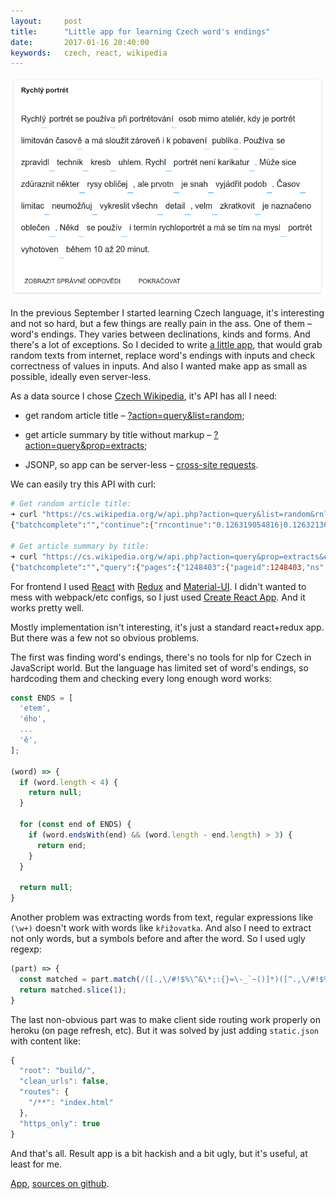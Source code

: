 ```yaml
---
layout:     post
title:      "Little app for learning Czech word's endings"
date:       2017-01-16 20:40:00
keywords:   czech, react, wikipedia
---
```


![czgramma screenshot](/assets/czgramma.png) 

In the previous September I started learning Czech language, it's interesting
and not so hard, but a few things are really pain in the ass. One of them &ndash;
word's endings. They varies between declinations, kinds and forms. And there's a lot of exceptions.
So I decided to write [a little app](https://czgramma.herokuapp.com/), that would grab random texts
from internet, replace word's endings with inputs and check correctness of values in inputs.
And also I wanted make app as small as possible, ideally even server-less.

As a data source I chose [Czech Wikipedia](https://cs.wikipedia.org/), it's API
has all I need:

* get random article title &ndash; [?action=query&list=random](https://www.mediawiki.org/wiki/API:Random);

* get article summary by title without markup &ndash; [?action=query&prop=extracts](https://www.mediawiki.org/w/api.php?action=help&modules=query%2Bextracts);

* JSONP, so app can be server-less &ndash; [cross-site requests](https://www.mediawiki.org/wiki/API:Cross-site_requests).

We can easily try this API with curl:

~~~bash
# Get random article title:
➜ curl "https://cs.wikipedia.org/w/api.php?action=query&list=random&rnlimit=1&rnnamespace=0&format=json"
{"batchcomplete":"","continue":{"rncontinue":"0.126319054816|0.12632136624|1223411|0","continue":"-||"},"query":{"random":[{"id":1248403,"ns":0,"title":"Weinmannia"}]}}%

# Get article summary by title:
➜ curl "https://cs.wikipedia.org/w/api.php?action=query&prop=extracts&exintro=&explaintext=&titles=Weinmannia&format=json"
{"batchcomplete":"","query":{"pages":{"1248403":{"pageid":1248403,"ns":0,"title":"Weinmannia","extract":"Weinmannia je rod rostlin z \u010deledi kunoniovit\u00e9 (Cunoniaceae). Jsou to d\u0159eviny se zpe\u0159en\u00fdmi nebo jednoduch\u00fdmi vst\u0159\u00edcn\u00fdmi listy a drobn\u00fdmi kv\u011bty v klasovit\u00fdch nebo hroznovit\u00fdch kv\u011btenstv\u00edch. Rod zahrnuje asi 150 druh\u016f. Je roz\u0161\u00ed\u0159en zejm\u00e9na na ji\u017en\u00ed polokouli v m\u00edrn\u00e9m p\u00e1su a v tropick\u00fdch hor\u00e1ch. Vyskytuje se v Latinsk\u00e9 Americe, jihov\u00fdchodn\u00ed Asii, Tichomo\u0159\u00ed, Madagaskaru a Nov\u00e9m Z\u00e9landu.\nRostliny byly v minulosti t\u011b\u017eeny zejm\u00e9na jako zdroj t\u0159\u00edslovin a d\u0159eva k v\u00fdrob\u011b d\u0159ev\u011bn\u00e9ho uhl\u00ed. Maj\u00ed tak\u00e9 v\u00fdznam v domorod\u00e9 medic\u00edn\u011b."}}}}%
~~~

For frontend I used [React](https://facebook.github.io/react/) with [Redux](https://github.com/reactjs/redux)
and [Material-UI](http://www.material-ui.com/).
I didn't wanted to mess with webpack/etc configs, so I just used [Create React App](https://github.com/facebookincubator/create-react-app).
And it works pretty well.

Mostly implementation isn't interesting, it's just a standard react+redux app. But there was a
few not so obvious problems.

The first was finding word's endings, there's no tools for nlp for Czech in JavaScript world.
But the language has limited set of word's endings, so hardcoding them and checking every
long enough word works:

~~~javascript
const ENDS = [
  'etem',
  'ého',
  ...
  'ě',
];

(word) => {
  if (word.length < 4) {
    return null;
  }

  for (const end of ENDS) {
    if (word.endsWith(end) && (word.length - end.length) > 3) {
      return end;
    }
  }

  return null;
}
~~~

Another problem was extracting words from text, regular expressions like `(\w+)` doesn't work
with words like `křižovatka`. And also I need to extract not only words, but a
symbols before and after the word. So I used ugly regexp:

~~~javascript
(part) => {
  const matched = part.match(/([.,\/#!$%\^&\*;:{}=\-_`~()]*)([^.,\/#!$%\^&\*;:{}=\-_`~()]*)([.,\/#!$%\^&\*;:{}=\-_`~()]*)/);
  return matched.slice(1);
}
~~~

The last non-obvious part was to make client side routing work properly on heroku (on page refresh, etc).
But it was solved by just adding `static.json` with content like:

~~~javascript
{
  "root": "build/",
  "clean_urls": false,
  "routes": {
    "/**": "index.html"
  },
  "https_only": true
}
~~~

And that's all. Result app is a bit hackish and a bit ugly, but it's useful, at least for me.

[App](https://czgramma.herokuapp.com/), [sources on github](https://github.com/nvbn/czgramma/).
